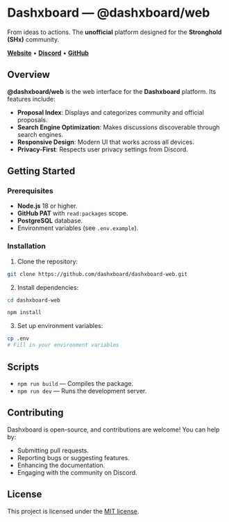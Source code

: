 # Dashxboard — @dashxboard/web

From ideas to actions. The **unofficial** platform designed for the **Stronghold (SHx)** community.

**[Website](https://dashxboard.com)** • **[Discord](https://discord.gg/dashxboard)** • **[GitHub](https://github.com/dashxboard)**

## Overview

**@dashxboard/web** is the web interface for the **Dashxboard** platform. Its features include:

- **Proposal Index**: Displays and categorizes community and official proposals.
- **Search Engine Optimization**: Makes discussions discoverable through search engines.
- **Responsive Design**: Modern UI that works across all devices.
- **Privacy-First**: Respects user privacy settings from Discord.

## Getting Started

### Prerequisites

- **Node.js** 18 or higher.
- **GitHub PAT** with `read:packages` scope.
- **PostgreSQL** database.
- Environment variables (see `.env.example`).

### Installation

1. Clone the repository:

```sh
git clone https://github.com/dashxboard/dashxboard-web.git
```

2. Install dependencies:

```sh
cd dashxboard-web

npm install
```

3. Set up environment variables:

```sh
cp .env
# Fill in your environment variables
```

## Scripts

- `npm run build` — Compiles the package.
- `npm run dev` — Runs the development server.

## Contributing

Dashxboard is open-source, and contributions are welcome! You can help by:

- Submitting pull requests.
- Reporting bugs or suggesting features.
- Enhancing the documentation.
- Engaging with the community on Discord.

## License

This project is licensed under the [MIT license](https://choosealicense.com/licenses/mit/).
